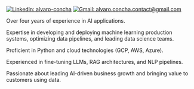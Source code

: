 [![Linkedin: alvaro-concha](https://img.shields.io/badge/alvaro--concha-0077B5?style=flat-square&logo=linkedin&logoColor=white&link=https://www.linkedin.com/in/alvaro-concha/)](https://www.linkedin.com/in/alvaro-concha/)
[![Gmail: alvaro.concha.contact@gmail.com](https://img.shields.io/badge/alvaro.concha.contact@gmail.com-D14836?style=flat-square&logo=gmail&logoColor=white&link=mailto:alvaro.concha.contact@gmail.com)](mailto:alvaro.concha.contact@gmail.com)

Over four years of experience in AI applications.

Expertise in developing and deploying machine learning production systems, optimizing data pipelines, and leading data science teams.

Proficient in Python and cloud technologies (GCP, AWS, Azure).

Experienced in fine-tuning LLMs, RAG architectures, and NLP pipelines.

Passionate about leading AI-driven business growth and bringing value to customers using data.
